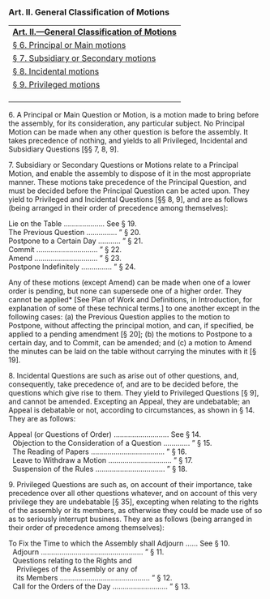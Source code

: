 ### <span id="art02"></span>Art. II. General Classification of Motions

<table data-summary="" style="">
<colgroup>
<col style="width: 100%" />
</colgroup>
<tbody>
<tr class="odd">
<td><a href="#art02"><strong>Art. II.—General Classification of
Motions</strong></a></td>
</tr>
<tr class="even">
<td><a href="#sec06">§ 6. Principal or Main motions</a></td>
</tr>
<tr class="odd">
<td><a href="#sec07">§ 7. Subsidiary or Secondary motions</a></td>
</tr>
<tr class="even">
<td><a href="#sec08">§ 8. Incidental motions</a></td>
</tr>
<tr class="odd">
<td><a href="#sec09">§ 9. Privileged motions</a><br />
<br />
</td>
</tr>
</tbody>
</table>

<span id="sec06"></span>6. A Principal or Main Question or Motion, is a
motion made to bring before the assembly, for its consideration, any
particular subject. No Principal Motion can be made when any other
question is before the assembly. It takes precedence of nothing, and
yields to all Privileged, Incidental and Subsidiary Questions \[§§ 7, 8,
9\].

<span id="sec07"></span>7. Subsidiary or Secondary Questions or Motions
relate to a Principal Motion, and enable the assembly to dispose of it
in the most appropriate manner. These motions take precedence of the
Principal Question, and must be decided before the Principal Question
can be acted upon. They yield to Privileged and Incidental Questions
\[§§ 8, 9\], and are as follows (being arranged in their order of
precedence among themselves):

Lie on the Table ……………….. See § 19.  
The Previous Question …………… ” § 20.  
Postpone to a Certain Day ……….. ” § 21.  
Commit ………………………… ” § 22.  
Amend …………………………. ” § 23.  
Postpone Indefinitely …………… ” § 24.

Any of these motions (except Amend) can be made when one of a lower
order is pending, but none can supersede one of a higher order. They
cannot be applied\* \[See Plan of Work and Definitions, in Introduction,
for explanation of some of these technical terms.\] to one another
except in the following cases: (a) the Previous Question applies to the
motion to Postpone, without affecting the principal motion, and can, if
specified, be applied to a pending amendment \[§ 20\]; (b) the motions
to Postpone to a certain day, and to Commit, can be amended; and (c) a
motion to Amend the minutes can be laid on the table without carrying
the minutes with it \[§ 19\].

<span id="sec08"></span>8. Incidental Questions are such as arise out of
other questions, and, consequently, take precedence of, and are to be
decided before, the questions which give rise to them. They yield to
Privileged Questions \[§ 9\], and cannot be amended. Excepting an
Appeal, they are undebatable; an Appeal is debatable or not, according
to circumstances, as shown in § 14. They are as follows:

Appeal (or Questions of Order) ……………………… See § 14.  
  Objection to the Consideration of a Question …………. ” § 15.  
  The Reading of Papers ……………………………… ” § 16.  
  Leave to Withdraw a Motion …………………………. ” § 17.  
  Suspension of the Rules ……………………………. ” § 18.

<span id="sec09"></span>9. Privileged Questions are such as, on account
of their importance, take precedence over all other questions whatever,
and on account of this very privilege they are undebatable \[§ 35\],
excepting when relating to the rights of the assembly or its members, as
otherwise they could be made use of so as to seriously interrupt
business. They are as follows (being arranged in their order of
precedence among themselves):

To Fix the Time to which the Assembly shall Adjourn …… See § 10.  
  Adjourn ………………………………………….. ” § 11.  
  Questions relating to the Rights and  
    Privileges of the Assembly or any of  
    its Members …………………………………….. ” § 12.  
  Call for the Orders of the Day ……………………… ” § 13.

